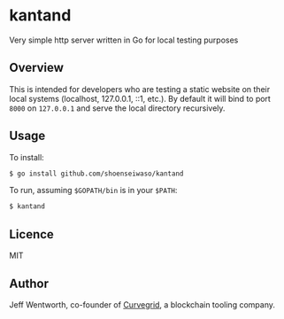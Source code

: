 # kantand
Very simple http server written in Go for local testing purposes

## Overview
This is intended for developers who are testing a static website on their local systems (localhost, 127.0.0.1, ::1, etc.). By default it will bind to port `8000` on `127.0.0.1` and serve the local directory recursively.

## Usage
To install:

```sh
$ go install github.com/shoenseiwaso/kantand
```

To run, assuming `$GOPATH/bin` is in your `$PATH`:

```sh
$ kantand
```

## Licence
MIT

## Author
Jeff Wentworth, co-founder of [Curvegrid](http://curvegrid.com), a blockchain tooling company.